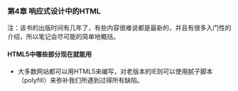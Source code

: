### 第4章 响应式设计中的HTML


注：该书的出版时间有几年了，有些内容很难说都是最新的，并且有很多入门性的介绍，所以笔记会尽可能的简单地概括。

#### HTML5中哪些部分现在就能用

- 大多数网站都可以用HTML5来编写，对老版本的IE则可以使用腻子脚本（polyfill）来弥补我们所遇到过得所有缺陷。